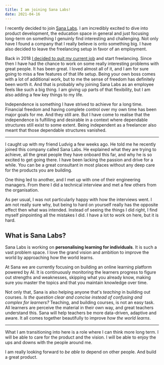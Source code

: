 ```yaml
---
title: I am joining Sana Labs!
date: 2021-04-16
---
```


I recently decided to join [Sana Labs](https://www.sanalabs.com/). I am incredibly excited to
dive into product development, the education space in general and just focusing
long-term on something I genuinly find interesting and challenging. Not only
have I found a company that I really believe is onto something big. I have also
decided to leave the freelancing setup in favor of an employment.

Back in 2018 [I decided to quit my current job](https://antn.se/i-quit-my-job) and start freelancing.
Since then I have had the chance to work on some really interesting problems
with great people. It has been great. I loved almost all of it, and I am for
sure going to miss a few features of that life setup. Being your own boss comes
with a lot of additional work, but to me the sense of freedom has definitely
been worth it. And that is probably why joining Sana Labs as an employee feels
like such a big thing. I am giving up parts of that flexibility, but I am also
adding a few key things to my life.

Independence is something I have strived to achieve for a long time. Financial
freedom and having complete control over my own time has been major goals for
me. And they still are. But I have come to realise that the independence is
fulfilling and desirable in a context where dependable structures still exist to
some extent. Being independent as a freelancer also meant that those dependable
structures vanished.

---

I caught up with my friend Ludvig a few weeks ago. He told me he recently joined
this company called Sana Labs. He explained what they are trying to achieve, all
the great people they have onboard this far, and why he is so excited to get
going there. I have been lacking the passion and drive for a while. You can be a
great consultant in most places without any deep care for the products you are
building.

One thing led to another, and I met up with one of their engineering managers.
From there I did a technical interview and met a few others from the
organisation.

As per usual, I was not particularly happy with how the interviews went. I am
not really sure why, but being to hard on yourself really has the opposite
effect then what was intended. Instead of seeing the things I did right, I find
myself pinpointing all the mistakes I did. I have a lot to work on here, but it
is hard.

## What is Sana Labs?

Sana Labs is working on **personalising learning for individuals**. It is such a
vast problem space. I love the grand vision and ambition to improve the world by
approaching how the world learns.

At Sana we are currently focusing on building an online learning platform
powered by AI. It is continuously monitoring the learners progress to figure out
strengths and weaknesses, skipping what you already know, making sure you master
the topics and that you maintain knowledge over time.

Not only that, Sana is also helping anyone that's _teaching_ in building out
courses. _Is the question clear and concise instead of confusing and complex for
learners?_ Teaching, and building courses, is not an easy task. All learners are
perceive the material in their own way, and great teachers understand this. Sana
will help teachers be more data-driven, adaptive and aware. It all comes
together beautifully to improve _how the world learns_.

---

What I am transitioning into here is a role where I can think more long term. I
will be able to care for the product and the vision. I will be able to enjoy the
ups and downs with the people around me.

I am really looking forward to _be able to_ depend on other people. And build a
great product.
